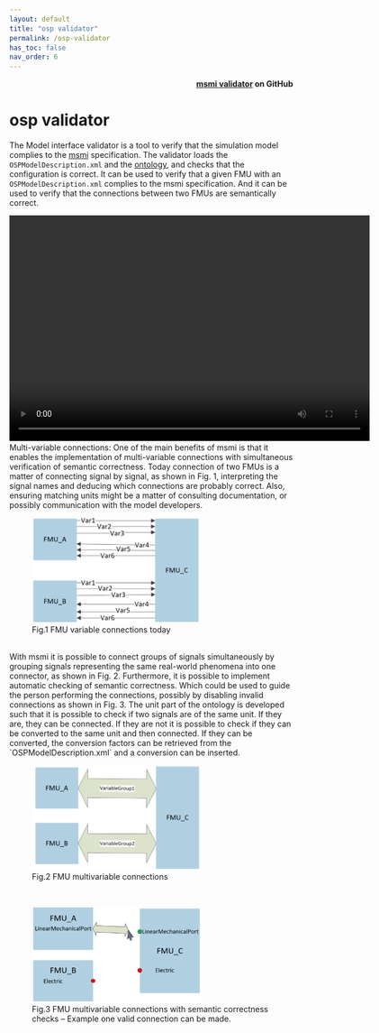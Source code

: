 ```yaml
---
layout: default
title: "osp validator"
permalink: /osp-validator
has_toc: false
nav_order: 6
---
```

<div style="text-align: right">
    <b>
        <a href="https://github.com/open-simulation-platform/msmi-validator">msmi validator</a>   
        on GitHub
    </b>
</div>


# osp validator
The Model interface validator is a tool to verify that the simulation model complies to the [msmi]() specification. 
The validator loads the `OSPModelDescription.xml` and the [ontology](), and checks that the configuration is correct. It can be used to verify that a given FMU with an `OSPModelDescription.xml` complies to the msmi specification. And it can be used to verify that the connections between two FMUs are semantically correct.

<video src="/assets/videos/MSMI.mp4" width="640" height="400" controls preload></video>
<br/>
Multi-variable connections: One of the main benefits of msmi is that it enables the implementation of multi-variable connections with simultaneous verification of semantic correctness. 
Today connection of two FMUs is a matter of connecting signal by signal,  as shown in Fig. 1, interpreting the signal names and deducing which connections are probably correct. 
Also, ensuring matching units might be a matter of consulting documentation, or possibly communication with the model developers. 

<figure>
<img src="/assets/img/validatorFig1.png" width="300"> 
<figcaption>Fig.1 FMU variable connections today </figcaption>
</figure>
<br/>
With msmi it is possible to connect groups of signals simultaneously by grouping signals representing the same real-world phenomena into one connector, as shown in Fig. 2. Furthermore, it is possible to implement automatic checking of semantic correctness. Which could be used to guide the person performing the connections, possibly by disabling invalid connections as shown in Fig. 3.
The unit part of the ontology is developed such that it is possible to check if two signals are of the same unit. If they are, they can be connected. If they are not it is possible to check if they can be converted to the same unit and then connected. If they can be converted, the conversion factors can be retrieved from the `OSPModelDescription.xml` and a conversion can be inserted. 

<figure>
<img src="/assets/img/validatorFig2.png" width="300"> 
<figcaption>Fig.2 FMU multivariable connections</figcaption>
</figure>
<br/>
<figure>
<img src="/assets/img/validatorFig3.png" width="300"> 
<figcaption>Fig.3 FMU multivariable connections with semantic correctness checks – Example one valid connection can be made.</figcaption>
</figure>